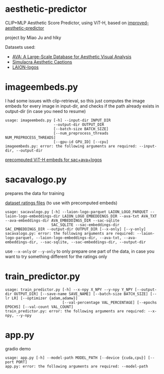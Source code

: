 # aesthetic-predictor
 
CLIP+MLP Aesthetic Score Predictor, using ViT-H, based on [improved-aesthetic-predictor](https://github.com/christophschuhmann/improved-aesthetic-predictor/)

project by Miao Ju and hlky

Datasets used:

* [AVA: A Large-Scale Database for Aesthetic Visual Analysis](https://academictorrents.com/details/71631f83b11d3d79d8f84efe0a7e12f0ac001460)
* [Simulacra Aesthetic Captions](https://github.com/JD-P/simulacra-aesthetic-captions)
* [LAION-logos](https://huggingface.co/datasets/ChristophSchuhmann/aesthetic-logo-ratings)

# imageembeds.py

I had some issues with clip-retrieval, so this just computes the image embeds for every image in input-dir, and checks if the path already exists in output-dir (in case you need to resume)

```
usage: imageembeds.py [-h] --input-dir INPUT_DIR  
                      --output-dir OUTPUT_DIR     
                      [--batch-size BATCH_SIZE]   
                      [--num_preprocess_threads NUM_PREPROCESS_THREADS]
                      [--gpu-id GPU_ID] [--cpu]   
imageembeds.py: error: the following arguments are required: --input-dir, --output-dir
```

[precomputed ViT-H embeds for sac+ava+logos](https://dataset.sygil.dev/sac+ava+logos_vitH_embeds.tar)

# sacavalogo.py

prepares the data for training

[dataset ratings files](https://dataset.sygil.dev/sac+ava+logos_ratings.tar) (to use with precomputed embeds)

```
usage: sacavalogo.py [-h] --laion-logo-parquet LAION_LOGO_PARQUET --laion-logo-embeddings-dir LAION_LOGO_EMBEDDINGS_DIR --ava-txt AVA_TXT --ava-embeddings-dir AVA_EMBEDDINGS_DIR --sac-sqlite
                     SAC_SQLITE --sac-embeddings-dir SAC_EMBEDDINGS_DIR --output-dir OUTPUT_DIR [--x-only] [--y-only]
sacavalogo.py: error: the following arguments are required: --laion-logo-parquet, --laion-logo-embeddings-dir, --ava-txt, --ava-embeddings-dir, --sac-sqlite, --sac-embeddings-dir, --output-dir
```

use `--x-only` or `--y-only` to only prepare one part of the data, in case you want to try something different for the ratings only

# train_predictor.py

```
usage: train_predictor.py [-h] --x-npy X_NPY --y-npy Y_NPY [--output-dir OUTPUT_DIR] [--save-name SAVE_NAME] [--batch-size BATCH_SIZE] [--lr LR] [--optimizer {adam,adamw}]
                          [--val-percentage VAL_PERCENTAGE] [--epochs EPOCHS] [--val-count VAL_COUNT]
train_predictor.py: error: the following arguments are required: --x-npy, --y-npy
```

# app.py

gradio demo

```
usage: app.py [-h] --model-path MODEL_PATH [--device {cuda,cpu}] [--port PORT]
app.py: error: the following arguments are required: --model-path
```
